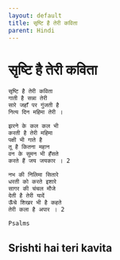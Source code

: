 ```yaml
---
layout: default
title: सृष्टि है तेरी कविता
parent: Hindi
---
```

# सृष्टि है तेरी कविता
```
सृष्टि है तेरी कविता
गाती है सन्ना तेरी
सारे जहाँ पर गुंजती है
नित्य दिन महिमा तेरी ।

झरने के कल कल भी
करती है तेरी महिमा
पक्षी भी गाते है
तू है कितना महान
वन के सुमन भी हँसते
करते हैं जय जयकार । 2

नभ की निलिमा सितारे
धरती को करते इशारे
सागर की चंचल मौजे
देती है तेरी यादें
ऊँचे शिखर भी है कहते
तेरी कला है अपार । 2
```
`Psalms`

## Srishti hai teri kavita